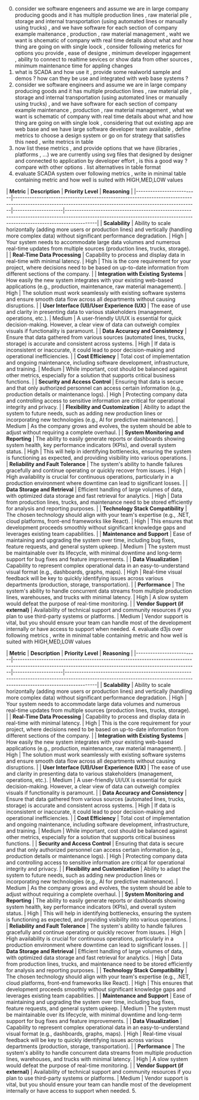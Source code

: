 0. consider we software engeneers and assume we are in large company producing goods and it has multiple production lines , raw material pile , storage and internal transportation (using automated lines or manually using trucks) , and we have software for each section of company example maitenance , production , raw material management , waht we want is shcematic of company with real time details about what and how thing are going on with single loock , consider following meterics for options you provide , ease of designe , minimum developer ingagement , ability to connect to realtime sevices or show data from other sources , minimum maintenance time for appling changes
1. what is SCADA and how use it , provide some realworld sample and demos ? how can they be use and integrated with web base systems ?
2. consider we software engineers and assume we are in large company producing goods and it has multiple production lines , raw material pile , storage and internal transportation (using automated lines or manually using trucks) , and we have software for each section of company example maintenance , production , raw material management , what we want is schematic of company with real time details about what and how thing are going on with single look , considering that out existing app are web base and we have large software developer team available , define metrics to choose a design system or go on for strategy that satisfies this need , write metrics in table 
2. now list these metrics , and provide options that we have (libraries , platforms , ...) we are currently using svg files that designed by designer and connected to application by developer effort , is this a good way ? compare with other options . list alternatives in table format 
3. evaluate SCADA system over following metrics , write in minimal table containing metric and how well is suited with HIGH,MED,LOW  values 

| **Metric** | **Description** | **Priority Level** | **Reasoning** | |--------------------------|-----------------------------------------------------------------------------------------------------------------------------------------------------------|---------------------|-------------------------------------------------------------------------------------------------------------------------------------------------------------------------| | **Scalability** | Ability to scale horizontally (adding more users or production lines) and vertically (handling more complex data) without significant performance degradation. | High | Your system needs to accommodate large data volumes and numerous real-time updates from multiple sources (production lines, trucks, storage). | | **Real-Time Data Processing** | Capability to process and display data in real-time with minimal latency. | High | This is the core requirement for your project, where decisions need to be based on up-to-date information from different sections of the company. | | **Integration with Existing Systems** | How easily the new system integrates with your existing web-based applications (e.g., production, maintenance, raw material management). | High | The solution must work seamlessly with existing software systems and ensure smooth data flow across all departments without causing disruptions. | | **User Interface (UI)/User Experience (UX)** | The ease of use and clarity in presenting data to various stakeholders (management, operations, etc.). | Medium | A user-friendly UI/UX is essential for quick decision-making. However, a clear view of data can outweigh complex visuals if functionality is paramount. | | **Data Accuracy and Consistency** | Ensure that data gathered from various sources (automated lines, trucks, storage) is accurate and consistent across systems. | High | If data is inconsistent or inaccurate, it could lead to poor decision-making and operational inefficiencies. | | **Cost Efficiency** | Total cost of implementation and ongoing maintenance, including software development, infrastructure, and training. | Medium | While important, cost should be balanced against other metrics, especially for a solution that supports critical business functions. | | **Security and Access Control** | Ensuring that data is secure and that only authorized personnel can access certain information (e.g., production details or maintenance logs). | High | Protecting company data and controlling access to sensitive information are critical for operational integrity and privacy. | | **Flexibility and Customization** | Ability to adapt the system to future needs, such as adding new production lines or incorporating new technologies (e.g., AI for predictive maintenance). | Medium | As the company grows and evolves, the system should be able to adjust without requiring a complete overhaul. | | **System Monitoring and Reporting** | The ability to easily generate reports or dashboards showing system health, key performance indicators (KPIs), and overall system status. | High | This will help in identifying bottlenecks, ensuring the system is functioning as expected, and providing visibility into various operations. | | **Reliability and Fault Tolerance** | The system's ability to handle failures gracefully and continue operating or quickly recover from issues. | High | High availability is crucial for continuous operations, particularly in a production environment where downtime can lead to significant losses. | | **Data Storage and Retrieval** | Efficient handling of large volumes of data, with optimized data storage and fast retrieval for analytics. | High | Data from production lines, trucks, and maintenance need to be stored efficiently for analysis and reporting purposes. | | **Technology Stack Compatibility** | The chosen technology should align with your team's expertise (e.g., .NET, cloud platforms, front-end frameworks like React). | High | This ensures that development proceeds smoothly without significant knowledge gaps and leverages existing team capabilities. | | **Maintenance and Support** | Ease of maintaining and upgrading the system over time, including bug fixes, feature requests, and general system upkeep. | Medium | The system must be maintainable over its lifecycle, with minimal downtime and long-term support for bug fixes and feature improvements. | | **Data Visualization** | Capability to represent complex operational data in an easy-to-understand visual format (e.g., dashboards, graphs, maps). | High | Real-time visual feedback will be key to quickly identifying issues across various departments (production, storage, transportation). | | **Performance** | The system's ability to handle concurrent data streams from multiple production lines, warehouses, and trucks with minimal latency. | High | A slow system would defeat the purpose of real-time monitoring. | | **Vendor Support (if external)** | Availability of technical support and community resources if you plan to use third-party systems or platforms. | Medium | Vendor support is vital, but you should ensure your team can handle most of the development internally or have access to support when needed.
4. evaluate d3js over following metrics , write in minimal table containing metric and how well is suited with HIGH,MED,LOW  values 

| **Metric** | **Description** | **Priority Level** | **Reasoning** | |--------------------------|-----------------------------------------------------------------------------------------------------------------------------------------------------------|---------------------|-------------------------------------------------------------------------------------------------------------------------------------------------------------------------| | **Scalability** | Ability to scale horizontally (adding more users or production lines) and vertically (handling more complex data) without significant performance degradation. | High | Your system needs to accommodate large data volumes and numerous real-time updates from multiple sources (production lines, trucks, storage). | | **Real-Time Data Processing** | Capability to process and display data in real-time with minimal latency. | High | This is the core requirement for your project, where decisions need to be based on up-to-date information from different sections of the company. | | **Integration with Existing Systems** | How easily the new system integrates with your existing web-based applications (e.g., production, maintenance, raw material management). | High | The solution must work seamlessly with existing software systems and ensure smooth data flow across all departments without causing disruptions. | | **User Interface (UI)/User Experience (UX)** | The ease of use and clarity in presenting data to various stakeholders (management, operations, etc.). | Medium | A user-friendly UI/UX is essential for quick decision-making. However, a clear view of data can outweigh complex visuals if functionality is paramount. | | **Data Accuracy and Consistency** | Ensure that data gathered from various sources (automated lines, trucks, storage) is accurate and consistent across systems. | High | If data is inconsistent or inaccurate, it could lead to poor decision-making and operational inefficiencies. | | **Cost Efficiency** | Total cost of implementation and ongoing maintenance, including software development, infrastructure, and training. | Medium | While important, cost should be balanced against other metrics, especially for a solution that supports critical business functions. | | **Security and Access Control** | Ensuring that data is secure and that only authorized personnel can access certain information (e.g., production details or maintenance logs). | High | Protecting company data and controlling access to sensitive information are critical for operational integrity and privacy. | | **Flexibility and Customization** | Ability to adapt the system to future needs, such as adding new production lines or incorporating new technologies (e.g., AI for predictive maintenance). | Medium | As the company grows and evolves, the system should be able to adjust without requiring a complete overhaul. | | **System Monitoring and Reporting** | The ability to easily generate reports or dashboards showing system health, key performance indicators (KPIs), and overall system status. | High | This will help in identifying bottlenecks, ensuring the system is functioning as expected, and providing visibility into various operations. | | **Reliability and Fault Tolerance** | The system's ability to handle failures gracefully and continue operating or quickly recover from issues. | High | High availability is crucial for continuous operations, particularly in a production environment where downtime can lead to significant losses. | | **Data Storage and Retrieval** | Efficient handling of large volumes of data, with optimized data storage and fast retrieval for analytics. | High | Data from production lines, trucks, and maintenance need to be stored efficiently for analysis and reporting purposes. | | **Technology Stack Compatibility** | The chosen technology should align with your team's expertise (e.g., .NET, cloud platforms, front-end frameworks like React). | High | This ensures that development proceeds smoothly without significant knowledge gaps and leverages existing team capabilities. | | **Maintenance and Support** | Ease of maintaining and upgrading the system over time, including bug fixes, feature requests, and general system upkeep. | Medium | The system must be maintainable over its lifecycle, with minimal downtime and long-term support for bug fixes and feature improvements. | | **Data Visualization** | Capability to represent complex operational data in an easy-to-understand visual format (e.g., dashboards, graphs, maps). | High | Real-time visual feedback will be key to quickly identifying issues across various departments (production, storage, transportation). | | **Performance** | The system's ability to handle concurrent data streams from multiple production lines, warehouses, and trucks with minimal latency. | High | A slow system would defeat the purpose of real-time monitoring. | | **Vendor Support (if external)** | Availability of technical support and community resources if you plan to use third-party systems or platforms. | Medium | Vendor support is vital, but you should ensure your team can handle most of the development internally or have access to support when needed.
5.